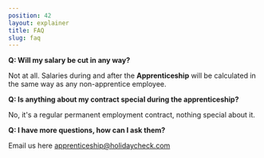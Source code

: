 ```yaml
---
position: 42
layout: explainer
title: FAQ 
slug: faq
---
```


**Q: Will my salary be cut in any way?**

 Not at all. Salaries during and after the **Apprenticeship** will be calculated in the same way as any non-apprentice employee. 

**Q: Is anything about my contract special during the apprenticeship?**

No, it's a regular permanent employment contract, nothing special about it. 

**Q: I have more questions, how can I ask them?**

Email us here <a href="mailto:apprenticeship@holidaycheck.com">apprenticeship@holidaycheck.com</a>
